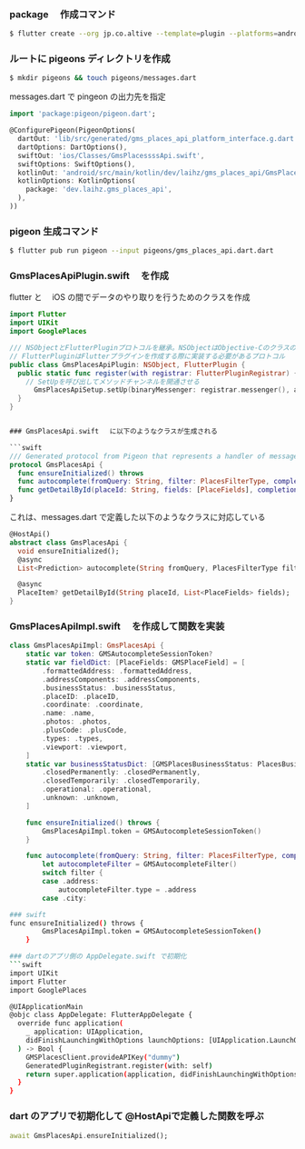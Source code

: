 ### package 　作成コマンド

```sh
$ flutter create --org jp.co.altive --template=plugin --platforms=android,ios camera --project-name camera
```

### ルートに pigeons ディレクトリを作成

```sh
$ mkdir pigeons && touch pigeons/messages.dart
```

messages.dart で pingeon の出力先を指定

```dart
import 'package:pigeon/pigeon.dart';

@ConfigurePigeon(PigeonOptions(
  dartOut: 'lib/src/generated/gms_places_api_platform_interface.g.dart',
  dartOptions: DartOptions(),
  swiftOut: 'ios/Classes/GmsPlacessssApi.swift',
  swiftOptions: SwiftOptions(),
  kotlinOut: 'android/src/main/kotlin/dev/laihz/gms_places_api/GmsPlacesApi.kt',
  kotlinOptions: KotlinOptions(
    package: 'dev.laihz.gms_places_api',
  ),
))
```

### pigeon 生成コマンド

```sh
$ flutter pub run pigeon --input pigeons/gms_places_api.dart.dart
```

### GmsPlacesApiPlugin.swift 　を作成

flutter と　 iOS の間でデータのやり取りを行うためのクラスを作成

```swift
import Flutter
import UIKit
import GooglePlaces

/// NSObjectとFlutterPluginプロトコルを継承。NSObjectはObjective-Cのクラスの基底クラスであり、
// FlutterPluginはFlutterプラグインを作成する際に実装する必要があるプロトコル
public class GmsPlacesApiPlugin: NSObject, FlutterPlugin {
  public static func register(with registrar: FlutterPluginRegistrar) {
    // SetUpを呼び出してメソッドチャンネルを開通させる
      GmsPlacesApiSetup.setUp(binaryMessenger: registrar.messenger(), api: GmsPlacesApiImpl())
  }
}

```

````swift

### GmsPlacesApi.swift 　に以下のようなクラスが生成される

```swift
/// Generated protocol from Pigeon that represents a handler of messages from Flutter.
protocol GmsPlacesApi {
  func ensureInitialized() throws
  func autocomplete(fromQuery: String, filter: PlacesFilterType, completion: @escaping (Result<[Prediction], Error>) -> Void)
  func getDetailById(placeId: String, fields: [PlaceFields], completion: @escaping (Result<PlaceItem?, Error>) -> Void)
}
````

これは、messages.dart で定義した以下のようなクラスに対応している

```dart
@HostApi()
abstract class GmsPlacesApi {
  void ensureInitialized();
  @async
  List<Prediction> autocomplete(String fromQuery, PlacesFilterType filter);

  @async
  PlaceItem? getDetailById(String placeId, List<PlaceFields> fields);
}
```

### GmsPlacesApiImpl.swift 　を作成して関数を実装

```swift
class GmsPlacesApiImpl: GmsPlacesApi {
    static var token: GMSAutocompleteSessionToken?
    static var fieldDict: [PlaceFields: GMSPlaceField] = [
        .formattedAddress: .formattedAddress,
        .addressComponents: .addressComponents,
        .businessStatus: .businessStatus,
        .placeID: .placeID,
        .coordinate: .coordinate,
        .name: .name,
        .photos: .photos,
        .plusCode: .plusCode,
        .types: .types,
        .viewport: .viewport,
    ]
    static var businessStatusDict: [GMSPlacesBusinessStatus: PlacesBusinessStatus] = [
        .closedPermanently: .closedPermanently,
        .closedTemporarily: .closedTemporarily,
        .operational: .operational,
        .unknown: .unknown,
    ]

    func ensureInitialized() throws {
        GmsPlacesApiImpl.token = GMSAutocompleteSessionToken()
    }

    func autocomplete(fromQuery: String, filter: PlacesFilterType, completion: @escaping (Result<[Prediction], Error>) -> Void) {
        let autocompleteFilter = GMSAutocompleteFilter()
        switch filter {
        case .address:
            autocompleteFilter.type = .address
        case .city:
```

````sh
### swift
func ensureInitialized() throws {
        GmsPlacesApiImpl.token = GMSAutocompleteSessionToken()
    }

### dartのアプリ側の AppDelegate.swift で初期化
```swift
import UIKit
import Flutter
import GooglePlaces

@UIApplicationMain
@objc class AppDelegate: FlutterAppDelegate {
  override func application(
    _ application: UIApplication,
    didFinishLaunchingWithOptions launchOptions: [UIApplication.LaunchOptionsKey: Any]?
  ) -> Bool {
    GMSPlacesClient.provideAPIKey("dummy")
    GeneratedPluginRegistrant.register(with: self)
    return super.application(application, didFinishLaunchingWithOptions: launchOptions)
  }
}
````

### dart のアプリで初期化して @HostApiで定義した関数を呼ぶ

```dart
await GmsPlacesApi.ensureInitialized();
```
